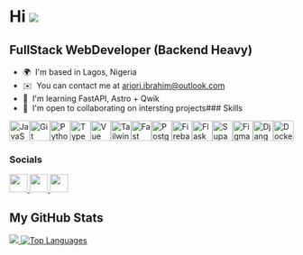 # Hi ![](https://user-images.githubusercontent.com/18350557/176309783-0785949b-9127-417c-8b55-ab5a4333674e.gif)

## FullStack WebDeveloper (Backend Heavy)

- 🌍  I'm based in Lagos, Nigeria
- ✉️  You can contact me at [ariori.ibrahim@outlook.com](mailto:ariori.ibrahim@outlook.com)
- 🧠  I'm learning FastAPI, Astro + Qwik
- 🤝  I'm open to collaborating on intersting projects### Skills

<p align="left">
  <a href="https://developer.mozilla.org/en-US/docs/Web/JavaScript" target="_blank" rel="noreferrer"><img
      src="https://raw.githubusercontent.com/danielcranney/readme-generator/main/public/icons/skills/javascript-colored.svg"
      width="36" height="36" alt="JavaScript" /></a><a href="https://git-scm.com/" target="_blank" rel="noreferrer"><img
      src="https://raw.githubusercontent.com/danielcranney/readme-generator/main/public/icons/skills/git-colored.svg"
      width="36" height="36" alt="Git" /></a><a href="https://www.python.org/" target="_blank" rel="noreferrer"><img
      src="https://raw.githubusercontent.com/danielcranney/readme-generator/main/public/icons/skills/python-colored.svg"
      width="36" height="36" alt="Python" /></a><a href="https://www.typescriptlang.org/" target="_blank"
    rel="noreferrer"><img
      src="https://raw.githubusercontent.com/danielcranney/readme-generator/main/public/icons/skills/typescript-colored.svg"
      width="36" height="36" alt="TypeScript" /></a><a href="https://vuejs.org/" target="_blank" rel="noreferrer"><img
      src="https://raw.githubusercontent.com/danielcranney/readme-generator/main/public/icons/skills/vuejs-colored.svg"
      width="36" height="36" alt="Vue" /></a><a href="https://tailwindcss.com/" target="_blank" rel="noreferrer"><img
      src="https://raw.githubusercontent.com/danielcranney/readme-generator/main/public/icons/skills/tailwindcss-colored.svg"
      width="36" height="36" alt="TailwindCSS" /></a><a href="https://fastapi.tiangolo.com/" target="_blank"
    rel="noreferrer"><img
      src="https://raw.githubusercontent.com/danielcranney/readme-generator/main/public/icons/skills/fastapi-colored.svg"
      width="36" height="36" alt="Fast API" /></a><a href="https://www.postgresql.org/" target="_blank"
    rel="noreferrer"><img
      src="https://raw.githubusercontent.com/danielcranney/readme-generator/main/public/icons/skills/postgresql-colored.svg"
      width="36" height="36" alt="PostgreSQL" /></a><a href="https://firebase.google.com/" target="_blank"
    rel="noreferrer"><img
      src="https://raw.githubusercontent.com/danielcranney/readme-generator/main/public/icons/skills/firebase-colored.svg"
      width="36" height="36" alt="Firebase" /></a><a href="https://flask.palletsprojects.com/en/2.0.x/" target="_blank"
    rel="noreferrer"><img
      src="https://raw.githubusercontent.com/danielcranney/readme-generator/main/public/icons/skills/flask-colored.svg"
      width="36" height="36" alt="Flask" /></a><a href="https://supabase.io/" target="_blank" rel="noreferrer"><img
      src="https://raw.githubusercontent.com/danielcranney/readme-generator/main/public/icons/skills/supabase-colored.svg"
      width="36" height="36" alt="Supabase" /></a><a href="https://www.figma.com/" target="_blank" rel="noreferrer"><img
      src="https://raw.githubusercontent.com/danielcranney/readme-generator/main/public/icons/skills/figma-colored.svg"
      width="36" height="36" alt="Figma" /></a><a href="https://www.djangoproject.com/" target="_blank"
    rel="noreferrer"><img
      src="https://raw.githubusercontent.com/danielcranney/readme-generator/main/public/icons/skills/django-colored.svg"
      width="36" height="36" alt="Django" /></a><a href="https://www.docker.com/" target="_blank" rel="noreferrer"><img
      src="https://raw.githubusercontent.com/danielcranney/readme-generator/main/public/icons/skills/docker-colored.svg"
      width="36" height="36" alt="Docker" /></a>
</p>

### Socials

<p align="left">
  <a href="https://www.github.com/ibrooz94" target="_blank" rel="noreferrer">
    <picture>
      <source media="(prefers-color-scheme: dark)"
        srcset="https://raw.githubusercontent.com/danielcranney/readme-generator/main/public/icons/socials/github-dark.svg" />
      <source media="(prefers-color-scheme: light)"
        srcset="https://raw.githubusercontent.com/danielcranney/readme-generator/main/public/icons/socials/github.svg" />
      <img src="https://raw.githubusercontent.com/danielcranney/readme-generator/main/public/icons/socials/github.svg"
        width="32" height="32" />
    </picture>
  </a>
  <a href="https://www.linkedin.com/in/ibrahim-ariori-036340225" target="_blank" rel="noreferrer">
    <picture>
      <source media="(prefers-color-scheme: dark)"
        srcset="https://raw.githubusercontent.com/danielcranney/readme-generator/main/public/icons/socials/linkedin-dark.svg" />
      <source media="(prefers-color-scheme: light)"
        srcset="https://raw.githubusercontent.com/danielcranney/readme-generator/main/public/icons/socials/linkedin.svg" />
      <img src="https://raw.githubusercontent.com/danielcranney/readme-generator/main/public/icons/socials/linkedin.svg"
        width="32" height="32" />
    </picture>
  </a>
  <a href="https://www.x.com/ibrooz94" target="_blank" rel="noreferrer">
    <picture>
      <source media="(prefers-color-scheme: dark)"
        srcset="https://raw.githubusercontent.com/danielcranney/readme-generator/main/public/icons/socials/twitter-dark.svg" />
      <source media="(prefers-color-scheme: light)"
        srcset="https://raw.githubusercontent.com/danielcranney/readme-generator/main/public/icons/socials/twitter.svg" />
      <img src="https://raw.githubusercontent.com/danielcranney/readme-generator/main/public/icons/socials/twitter.svg"
        width="32" height="32" />
    </picture>
  </a>
</p>

## My GitHub Stats

<a href="http://www.github.com/ibrooz94">
  <img
    src="https://github-readme-streak-stats.herokuapp.com/?user=ibrooz94&stroke=ffffff&background=1c1917&ring=0891b2&fire=0891b2&currStreakNum=ffffff&currStreakLabel=0891b2&sideNums=ffffff&sideLabels=ffffff&dates=ffffff&hide_border=true" />
</a>
<a
  href="https://github.com/ibrooz94" align="left">
  <img
    src="https://github-readme-stats.vercel.app/api/top-langs/?username=ibrooz94&langs_count=10&title_color=0891b2&text_color=ffffff&icon_color=0891b2&bg_color=1c1917&hide_border=true&locale=en&custom_title=Top%20%Languages"
    alt="Top Languages" />
</a>
